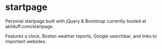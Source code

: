 # startpage

Personal startpage built with jQuery & Bootstrap currently hosted at akilduff.com/startpage.

Features a clock, Boston weather reports, Google searchbar, and links to important websites.
